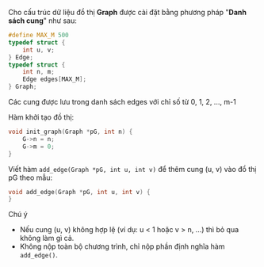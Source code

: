 Cho cấu trúc dữ liệu đồ thị **Graph** được cài đặt bằng phương pháp "**Danh sách cung**" như sau:
```c
#define MAX_M 500
typedef struct {
    int u, v;
} Edge;
typedef struct {
    int n, m;
    Edge edges[MAX_M];
} Graph;
```
Các cung được lưu trong danh sách edges với chỉ số từ 0, 1, 2, ..., m-1

Hàm khởi tạo đồ thị:
```c
void init_graph(Graph *pG, int n) {
    G->n = n;
    G->m = 0;
}
```
Viết hàm `add_edge(Graph *pG, int u, int v)` để thêm cung (u, v) vào đồ thị pG theo mẫu:
```c
void add_edge(Graph *pG, int u, int v) {
}
```
Chú ý
- Nếu cung (u, v) không hợp lệ (ví dụ: u < 1 hoặc v > n, ...) thì bỏ qua không làm gì cả.
- Không nộp toàn bộ chương trình, chỉ nộp phần định nghĩa hàm `add_edge()`.
